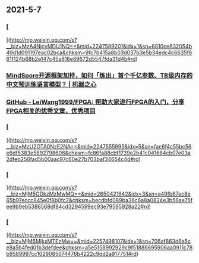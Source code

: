 
## 2021-5-7

### [
](http://mp.weixin.qq.com/s?__biz=MzA4NjcyMDU1NQ==&mid=2247589201&idx=1&sn=6810ce832054b49d1d091197eac02bca&chksm=9fc7b415a8b03d037b3e5b34edc4c6635f661f124b68b2e147c45a818e89672d5547fda31d4b#rd)

### [MindSpore开源框架加持，如何「炼出」首个千亿参数、TB级内存的中文预训练语言模型？ | 机器之心](https://www.jiqizhixin.com/articles/2021-05-06-6)

### [GitHub - LeiWang1999/FPGA: 帮助大家进行FPGA的入门，分享FPGA相关的优秀文章，优秀项目](https://github.com/LeiWang1999/FPGA)

### [](http://kk.org/)

### [
](http://mp.weixin.qq.com/s?__biz=MzU2OTA0NzE2NA==&mid=2247555995&idx=5&sn=fac6f4c55bc56e6df5383e5892798606&chksm=fc86fa88cbf1739e2b41c041664cb07e03a2dfeb256fad5b00aac97c60e27b703baf34654c4d#rd)

### [
](http://mp.weixin.qq.com/s?__biz=MjM5ODkzMzMwMQ==&mid=2650421642&idx=3&sn=a49fb67ec8e65b97eccc845e0f8b0fc2&chksm=becdbfd089ba36c6a8a0824e3b56ae75fee9b9eb5386568df84cd3294599ec93e79595928a22#rd)

### [
](http://mp.weixin.qq.com/s?__biz=MjM5MjkxMTEzMw==&mid=2257498107&idx=1&sn=706af863d6a5ce8a5b4fed01b3defdee&chksm=a5e5158992929c9f51886695906aa0911c78b9589997cc1029085074476b4222c9dd2a917751#rd)